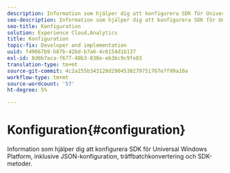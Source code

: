 ```yaml
---
description: Information som hjälper dig att konfigurera SDK för Universal Windows Platform, inklusive JSON-konfiguration, träffbatchkonvertering och SDK-metoder.
seo-description: Information som hjälper dig att konfigurera SDK för Universal Windows Platform, inklusive JSON-konfiguration, träffbatchkonvertering och SDK-metoder.
seo-title: Konfiguration
solution: Experience Cloud,Analytics
title: Konfiguration
topic-fix: Developer and implementation
uuid: f49667b9-b87b-42bd-b7a6-4c6154d1b137
exl-id: 8d0b7aca-f677-40b3-830e-eb3bc9c9fe83
translation-type: tm+mt
source-git-commit: 4c2a255b343128d2904530279751767e7f99a10a
workflow-type: tm+mt
source-wordcount: '57'
ht-degree: 5%

---
```


# Konfiguration{#configuration}

Information som hjälper dig att konfigurera SDK för Universal Windows Platform, inklusive JSON-konfiguration, träffbatchkonvertering och SDK-metoder.
